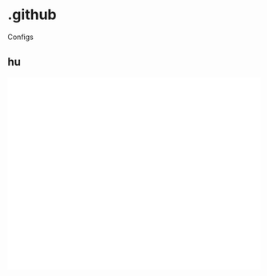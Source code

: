 # .github
Configs
 <!--START_SECTION:activity-->

  <!--END_SECTION:activity-->


## hu
![Metrics](/github-metrics.svg)
